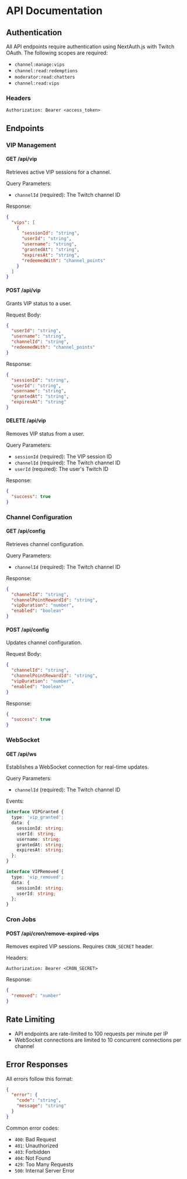 # API Documentation

## Authentication

All API endpoints require authentication using NextAuth.js with Twitch OAuth. The following scopes are required:
- `channel:manage:vips`
- `channel:read:redemptions`
- `moderator:read:chatters`
- `channel:read:vips`

### Headers
```
Authorization: Bearer <access_token>
```

## Endpoints

### VIP Management

#### GET /api/vip
Retrieves active VIP sessions for a channel.

Query Parameters:
- `channelId` (required): The Twitch channel ID

Response:
```json
{
  "vips": [
    {
      "sessionId": "string",
      "userId": "string",
      "username": "string",
      "grantedAt": "string",
      "expiresAt": "string",
      "redeemedWith": "channel_points"
    }
  ]
}
```

#### POST /api/vip
Grants VIP status to a user.

Request Body:
```json
{
  "userId": "string",
  "username": "string",
  "channelId": "string",
  "redeemedWith": "channel_points"
}
```

Response:
```json
{
  "sessionId": "string",
  "userId": "string",
  "username": "string",
  "grantedAt": "string",
  "expiresAt": "string"
}
```

#### DELETE /api/vip
Removes VIP status from a user.

Query Parameters:
- `sessionId` (required): The VIP session ID
- `channelId` (required): The Twitch channel ID
- `userId` (required): The user's Twitch ID

Response:
```json
{
  "success": true
}
```

### Channel Configuration

#### GET /api/config
Retrieves channel configuration.

Query Parameters:
- `channelId` (required): The Twitch channel ID

Response:
```json
{
  "channelId": "string",
  "channelPointRewardId": "string",
  "vipDuration": "number",
  "enabled": "boolean"
}
```

#### POST /api/config
Updates channel configuration.

Request Body:
```json
{
  "channelId": "string",
  "channelPointRewardId": "string",
  "vipDuration": "number",
  "enabled": "boolean"
}
```

Response:
```json
{
  "success": true
}
```

### WebSocket

#### GET /api/ws
Establishes a WebSocket connection for real-time updates.

Query Parameters:
- `channelId` (required): The Twitch channel ID

Events:
```typescript
interface VIPGranted {
  type: 'vip_granted';
  data: {
    sessionId: string;
    userId: string;
    username: string;
    grantedAt: string;
    expiresAt: string;
  };
}

interface VIPRemoved {
  type: 'vip_removed';
  data: {
    sessionId: string;
    userId: string;
  };
}
```

### Cron Jobs

#### POST /api/cron/remove-expired-vips
Removes expired VIP sessions. Requires `CRON_SECRET` header.

Headers:
```
Authorization: Bearer <CRON_SECRET>
```

Response:
```json
{
  "removed": "number"
}
```

## Rate Limiting

- API endpoints are rate-limited to 100 requests per minute per IP
- WebSocket connections are limited to 10 concurrent connections per channel

## Error Responses

All errors follow this format:
```json
{
  "error": {
    "code": "string",
    "message": "string"
  }
}
```

Common error codes:
- `400`: Bad Request
- `401`: Unauthorized
- `403`: Forbidden
- `404`: Not Found
- `429`: Too Many Requests
- `500`: Internal Server Error 